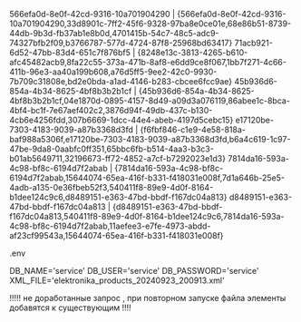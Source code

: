  566efa0d-8e0f-42cd-9316-10a701904290 | {566efa0d-8e0f-42cd-9316-10a701904290,33d8901c-7ff2-45f6-9328-97ba8e0ce01e,68e86b51-8739-44db-9b3d-fb37ab1e8b0d,4701415b-54c7-48c5-adc9-74327bfb2f09,b3766787-577d-4724-87f8-25968bd63417}
 71acb921-6d52-47bb-83d4-651c7f876bf5 | {8248e13c-3813-4265-b610-afc45482acb9,8fa22c55-373a-471b-8af8-e6dd9ce8f067,1bb7f271-4c66-411b-96e3-aa40a199b608,a76d5ff5-9ee2-42c0-9930-7b709c31808e,bd2e0bda-a1ad-4146-b283-cbcee6fcc9ae}
 45b936d6-854a-4b34-8625-4bf8b3b2b1cf | {45b936d6-854a-4b34-8625-4bf8b3b2b1cf,04e1870d-0895-4157-8d49-a09d3a076119,86abee1c-8bca-4bf4-bc1f-7e67aef402c2,3876d94f-49db-437c-b130-4cb6e4256fdd,307b6669-1dcc-44e4-abeb-4197d5cebc15}
 e17120be-7303-4183-9039-a87b3368d3fd | {f6fbf846-c1e9-4e58-818a-baf988a5306f,e17120be-7303-4183-9039-a87b3368d3fd,b6a4c619-1c97-47be-9da8-0aabfc0ff351,65bbc6fb-b514-4aa3-b3c3-b01ab5649711,32196673-ff72-4852-a7cf-b7292023e1d3}
 7814da16-593a-4c98-bf8c-6194d7f2abab | {7814da16-593a-4c98-bf8c-6194d7f2abab,15644074-65ea-416f-b331-f418031e008f,7d1a646b-25e5-4adb-a135-0e36fbeb52f3,540411f8-89e9-4d0f-8164-b1dee124c9c6,d8489151-e363-47bd-bbdf-f167dc04a813}
 d8489151-e363-47bd-bbdf-f167dc04a813 | {d8489151-e363-47bd-bbdf-f167dc04a813,540411f8-89e9-4d0f-8164-b1dee124c9c6,7814da16-593a-4c98-bf8c-6194d7f2abab,11aefee3-e7fe-4973-abdd-af23cf99543a,15644074-65ea-416f-b331-f418031e008f}



.env 


DB_NAME='service'
DB_USER='service'
DB_PASSWORD='service'
XML_FILE='elektronika_products_20240923_200913.xml'



!!!!! не доработанные запрос , при повторном запуске файла элементы добавятся к существующим !!!!
